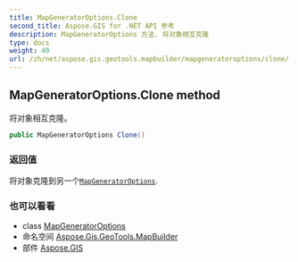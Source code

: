 ```yaml
---
title: MapGeneratorOptions.Clone
second_title: Aspose.GIS for .NET API 参考
description: MapGeneratorOptions 方法. 将对象相互克隆
type: docs
weight: 40
url: /zh/net/aspose.gis.geotools.mapbuilder/mapgeneratoroptions/clone/
---
```

## MapGeneratorOptions.Clone method

将对象相互克隆。

```csharp
public MapGeneratorOptions Clone()
```

### 返回值

将对象克隆到另一个[`MapGeneratorOptions`](../).

### 也可以看看

* class [MapGeneratorOptions](../)
* 命名空间 [Aspose.Gis.GeoTools.MapBuilder](../../mapgeneratoroptions/)
* 部件 [Aspose.GIS](../../../)


